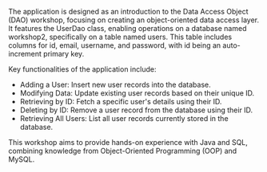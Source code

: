 The application is designed as an introduction to the Data Access Object (DAO) workshop, focusing on creating an object-oriented data access layer. It features the UserDao class, enabling operations on a database named workshop2, specifically on a table named users. This table includes columns for id, email, username, and password, with id being an auto-increment primary key.

Key functionalities of the application include:
- Adding a User: Insert new user records into the database.
- Modifying Data: Update existing user records based on their unique ID.
- Retrieving by ID: Fetch a specific user's details using their ID.
- Deleting by ID: Remove a user record from the database using their ID.
- Retrieving All Users: List all user records currently stored in the database.

This workshop aims to provide hands-on experience with Java and SQL, combining knowledge from Object-Oriented Programming (OOP) and MySQL.
